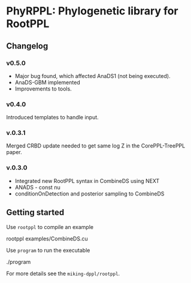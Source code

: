 # PhyRPPL: Phylogenetic library for RootPPL

## Changelog

### v0.5.0

- Major bug found, which affected AnaDS1 (not being executed).
- AnaDS-GBM implemented
- Improvements to tools.

### v0.4.0

Introduced templates to handle input.

### v.0.3.1

Merged CRBD update needed to get same log Z in the CorePPL-TreePPL paper.

### v.0.3.0

- Integrated new RootPPL syntax in CombineDS using NEXT
- ANADS - const nu
- conditionOnDetection and posterior sampling to CombineDS

## Getting started

Use `rootppl` to compile an example

   rootppl examples/CombineDS.cu
   
Use `program` to run the executable

   ./program
   
For more details see the `miking-dppl/rootppl`.
